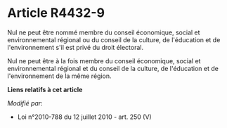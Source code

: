 # Article R4432-9

Nul ne peut être nommé membre du    conseil économique, social et environnemental régional ou du conseil de la culture, de
l'éducation et de l'environnement s'il est privé du droit électoral. 

Nul ne peut être à la fois membre du    conseil économique, social et environnemental régional et du conseil de la culture,
de l'éducation et de l'environnement de la même région.

**Liens relatifs à cet article**

_Modifié par_:

  - Loi n°2010-788 du 12 juillet 2010 - art. 250 (V)
